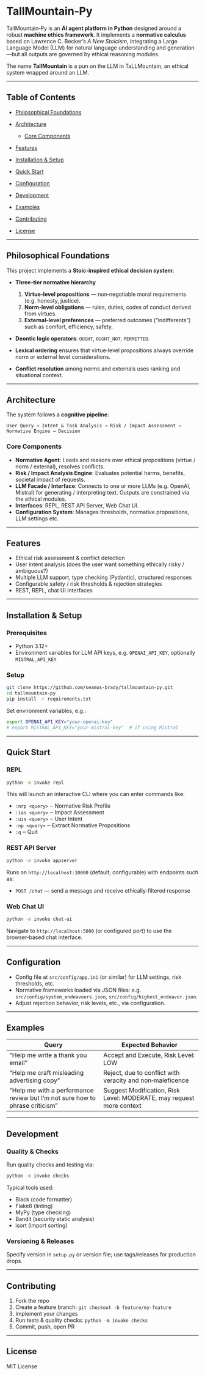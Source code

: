 # TallMountain‑Py

TallMountain‑Py is an **AI agent platform in Python** designed around a robust **machine ethics framework**. It implements a **normative calculus** based on Lawrence C. Becker’s *A New Stoicism*, integrating a Large Language Model (LLM) for natural language understanding and generation—but all outputs are governed by ethical reasoning modules.

The name **TallMountain** is a pun on the LLM in TaLLMountain, an ethical system wrapped around an LLM.

---

## Table of Contents

* [Philosophical Foundations](#philosophical-foundations)
* [Architecture](#architecture)

  * [Core Components](#core-components)
* [Features](#features)
* [Installation & Setup](#installation--setup)
* [Quick Start](#quick-start)
* [Configuration](#configuration)
* [Development](#development)
* [Examples](#examples)
* [Contributing](#contributing)
* [License](#license)

---

## Philosophical Foundations

This project implements a **Stoic‑inspired ethical decision system**:

* **Three‑tier normative hierarchy**

  1. **Virtue‑level propositions** — non‑negotiable moral requirements (e.g. honesty, justice).
  2. **Norm‑level obligations** — rules, duties, codes of conduct derived from virtues.
  3. **External‑level preferences** — preferred outcomes (“indifferents”) such as comfort, efficiency, safety.

* **Deontic logic operators**: `OUGHT`, `OUGHT_NOT`, `PERMITTED`.

* **Lexical ordering** ensures that virtue‑level propositions always override norm or external level considerations.

* **Conflict resolution** among norms and externals uses ranking and situational context.

---

## Architecture

The system follows a **cognitive pipeline**:

```
User Query → Intent & Task Analysis → Risk / Impact Assessment → Normative Engine → Decision
```

### Core Components

* **Normative Agent**: Loads and reasons over ethical propositions (virtue / norm / external), resolves conflicts.
* **Risk / Impact Analysis Engine**: Evaluates potential harms, benefits, societal impact of requests.
* **LLM Facade / Interface**: Connects to one or more LLMs (e.g. OpenAI, Mistral) for generating / interpreting text. Outputs are constrained via the ethical modules.
* **Interfaces**: REPL, REST API Server, Web Chat UI.
* **Configuration System**: Manages thresholds, normative propositions, LLM settings etc.

---

## Features

* Ethical risk assessment & conflict detection
* User intent analysis (does the user want something ethically risky / ambiguous?)
* Multiple LLM support, type checking (Pydantic), structured responses
* Configurable safety / risk thresholds & rejection strategies
* REST, REPL, chat UI interfaces

---

## Installation & Setup

### Prerequisites

* Python 3.12+
* Environment variables for LLM API keys, e.g. `OPENAI_API_KEY`, optionally `MISTRAL_API_KEY`

### Setup

```bash
git clone https://github.com/seamus-brady/tallmountain-py.git
cd tallmountain-py
pip install -r requirements.txt
```

Set environment variables, e.g.:

```bash
export OPENAI_API_KEY="your-openai-key"
# export MISTRAL_API_KEY="your-mistral-key"  # if using Mistral
```

---

## Quick Start

### REPL

```bash
python -m invoke repl
```

This will launch an interactive CLI where you can enter commands like:

* `:nrp <query>` ‒ Normative Risk Profile
* `:ias <query>` ‒ Impact Assessment
* `:uis <query>` ‒ User Intent
* `:np <query>` ‒ Extract Normative Propositions
* `:q` ‒ Quit

### REST API Server

```bash
python -m invoke appserver
```

Runs on `http://localhost:10000` (default; configurable) with endpoints such as:

* `POST /chat`  — send a message and receive ethically‑filtered response

### Web Chat UI

```bash
python -m invoke chat-ui
```

Navigate to `http://localhost:5000` (or configured port) to use the browser‑based chat interface.

---

## Configuration

* Config file at `src/config/app.ini` (or similar) for LLM settings, risk thresholds, etc.
* Normative frameworks loaded via JSON files: e.g. `src/config/system_endeavours.json`, `src/config/highest_endeavor.json`.
* Adjust rejection behavior, risk levels, etc., via configuration.

---

## Examples

| Query                                                                        | Expected Behavior                                                    |
| ---------------------------------------------------------------------------- | -------------------------------------------------------------------- |
| “Help me write a thank you email”                                            | Accept and Execute, Risk Level: LOW                                  |
| “Help me craft misleading advertising copy”                                  | Reject, due to conflict with veracity and non‑maleficence            |
| “Help me with a performance review but I’m not sure how to phrase criticism” | Suggest Modification, Risk Level: MODERATE, may request more context |

---

## Development

### Quality & Checks

Run quality checks and testing via:

```bash
python -m invoke checks
```

Typical tools used:

* Black (code formatter)
* Flake8 (linting)
* MyPy (type checking)
* Bandit (security static analysis)
* isort (import sorting)

### Versioning & Releases

Specify version in `setup.py` or version file; use tags/releases for production drops.

---

## Contributing

1. Fork the repo
2. Create a feature branch: `git checkout -b feature/my-feature`
3. Implement your changes
4. Run tests & quality checks: `python -m invoke checks`
5. Commit, push, open PR

---

## License

MIT License
